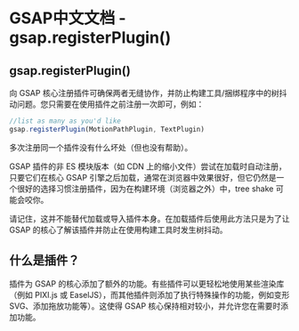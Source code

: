 # GSAP中文文档 - gsap.registerPlugin()

## gsap.registerPlugin()

向 GSAP 核心注册插件可确保两者无缝协作，并防止构建工具/捆绑程序中的树抖动问题。您只需要在使用插件之前注册一次即可，例如：

```js
//list as many as you'd like
gsap.registerPlugin(MotionPathPlugin, TextPlugin)
```

多次注册同一个插件没有什么坏处（但也没有帮助）。

GSAP 插件的非 ES 模块版本（如 CDN 上的缩小文件）尝试在加载时自动注册，只要它们在核心 GSAP 引擎之后加载，通常在浏览器中效果很好，但它仍然是一个很好的选择习惯注册插件，因为在构建环境（浏览器之外）中，tree shake 可能会咬你。

请记住，这并不能替代加载或导入插件本身。在加载插件后使用此方法只是为了让 GSAP 的核心了解该插件并防止在使用构建工具时发生树抖动。

## 什么是插件？ ​

插件为 GSAP 的核心添加了额外的功能。有些插件可以更轻松地使用某些渲染库（例如 PIXI.js 或 EaselJS），而其他插件则添加了执行特殊操作的功能，例如变形 SVG、添加拖放功能等）。这使得 GSAP 核心保持相对较小，并允许您在需要时添加功能。
